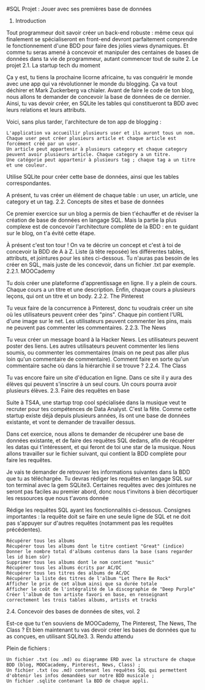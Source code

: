 #SQL
Projet : Jouer avec ses premières base de données
1. Introduction

Tout programmeur doit savoir créer un back-end robuste : même ceux qui finalement se spécialiseront en front-end devront parfaitement comprendre le fonctionnement d'une BDD pour faire des jolies views dynamiques. Et comme tu seras amené à concevoir et manipuler des centaines de bases de données dans ta vie de programmeur, autant commencer tout de suite
2. Le projet
2.1. La startup tech du moment

Ça y est, tu tiens la prochaine licorne africaine, tu vas conquérir le monde avec une app qui va révolutionner le monde du blogging. Ça va tout déchirer et Mark Zuckerberg va chialer. Avant de faire le code de ton blog, nous allons te demander de concevoir la base de données de ce dernier. Ainsi, tu vas devoir créer, en SQLite les tables qui constitueront ta BDD avec leurs relations et leurs attributs.

Voici, sans plus tarder, l'architecture de ton app de blogging :

    L'application va accueillir plusieurs user et ils auront tous un nom.
    Chaque user peut créer plusieurs article et chaque article est forcément créé par un user.
    Un article peut appartenir à plusieurs category et chaque category peuvent avoir plusieurs article. Chaque category a un titre.
    Une catégorie peut appartenir à plusieurs tag ; chaque tag a un titre et une couleur.

Utilise SQLite pour créer cette base de données, ainsi que les tables correspondantes.

A présent, tu vas créer un élément de chaque table : un user, un article, une category et un tag.
2.2. Concepts de sites et base de données

Ce premier exercice sur un blog a permis de bien t'échauffer et de réviser la création de base de données en langage SQL. Mais la partie la plus complexe est de concevoir l'architecture complète de la BDD : en te guidant sur le blog, on t'a évité cette étape.

À présent c'est ton tour ! On va te décrire un concept et c'est à toi de concevoir la BDD de A à Z. Liste (à tête reposée) les différentes tables, attributs, et jointures pour les sites ci-dessous. Tu n'auras pas besoin de les créer en SQL, mais juste de les concevoir, dans un fichier .txt par exemple.
2.2.1. MOOCademy

Tu dois créer une plateforme d'apprentissage en ligne. Il y a plein de cours. Chaque cours a un titre et une description. Enfin, chaque cours a plusieurs leçons, qui ont un titre et un body.
2.2.2. The Pinterest

Tu veux faire de la concurrence à Pinterest, donc tu voudrais créer un site où les utilisateurs peuvent créer des "pins". Chaque pin contient l'URL d'une image sur le net. Les utilisateurs peuvent commenter les pins, mais ne peuvent pas commenter les commentaires.
2.2.3. The News

Tu veux créer un message board à la Hacker News. Les utilisateurs peuvent poster des liens. Les autres utilisateurs peuvent commenter les liens soumis, ou commenter les commentaires (mais on ne peut pas aller plus loin qu'un commentaire de commentaire). Comment faire en sorte qu'un commentaire sache où dans la hiérarchie il se trouve ?
2.2.4. The Class

Tu vas encore faire un site d'éducation en ligne. Dans ce site il y aura des élèves qui peuvent s'inscrire à un seul cours. Un cours pourra avoir plusieurs élèves.
2.3. Faire des requêtes en base

Suite à TS4A, une startup trop cool spécialisée dans la musique veut te recruter pour tes compétences de Data Analyst. C'est la fête. Comme cette startup existe déjà depuis plusieurs années, ils ont une base de données existante, et vont te demander de travailler dessus.

Dans cet exercice, nous allons te demander de récupérer une base de données existante, et de faire des requêtes SQL dedans, afin de récupérer les datas qui t'intéressent, et qui feront de toi une star de la musique. Nous allons travailler sur le fichier suivant, qui contient la BDD complète pour faire les requêtes.

Je vais te demander de retrouver les informations suivantes dans la BDD que tu as téléchargée. Tu devras rédiger les requêtes en langage SQL sur ton terminal avec la gem SQLite3. Certaines requêtes avec des jointures ne seront pas faciles au premier abord, donc nous t'invitons à bien décortiquer les ressources que nous t'avons donnée

Rédige les requêtes SQL ayant les fonctionnalités ci-dessous. Consignes importantes : la requête doit se faire en une seule ligne de SQL et ne doit pas s'appuyer sur d'autres requêtes (notamment pas les requêtes précédentes).

    Récupérer tous les albums
    Récupérer tous les albums dont le titre contient "Great" (indice)
    Donner le nombre total d'albums contenus dans la base (sans regarder les id bien sûr)
    Supprimer tous les albums dont le nom contient "music"
    Récupérer tous les albums écrits par AC/DC
    Récupérer tous les titres des albums de AC/DC
    Récupérer la liste des titres de l'album "Let There Be Rock"
    Afficher le prix de cet album ainsi que sa durée totale
    Afficher le coût de l'intégralité de la discographie de "Deep Purple"
    Créer l'album de ton artiste favori en base, en renseignant correctement les trois tables albums, artists et tracks

2.4. Concevoir des bases de données de sites, vol. 2

Est-ce que tu t'en souviens de MOOCademy, The Pinterest, The News, The Class ? Et bien maintenant tu vas devoir créer les bases de données que tu as conçues, en utilisant SQLite3.
3. Rendu attendu

Plein de fichiers :

    Un fichier .txt (ou .md) ou diagramme ERD avec la structure de chaque BDD (blog, MOOCacademy, Pinterest, News, Class) ;
    Un fichier .txt (ou .md) contenant les requêtes SQL qui permettent d'obtenir les infos demandées sur notre BDD musicale ;
    Un fichier .sqlite contenant la BDD de chaque appli.
